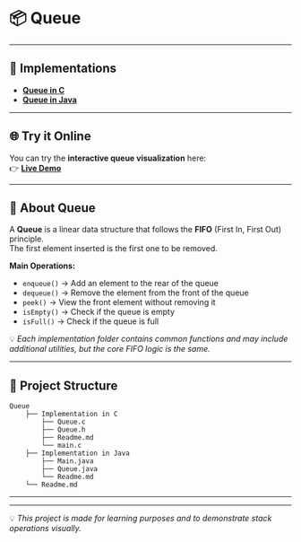 # 📦 Queue

---

## 🚀 Implementations

- **[Queue in C](https://github.com/abdelhalimYasser/Queue/tree/b70946291db3ea963ff7962d8437a370a122b50f/Queue/Implementation%20in%20C)**
- **[Queue in Java](https://github.com/abdelhalimYasser/Queue/tree/b70946291db3ea963ff7962d8437a370a122b50f/Queue/Implementation%20in%20Java)**

---

## 🌐 Try it Online

You can try the **interactive queue visualization** here:  
👉 **[Live Demo](https://abdelhalimYasser.github.io/Queue/)**

---

## 📌 About Queue

A **Queue** is a linear data structure that follows the **FIFO** (First In, First Out) principle.  
The first element inserted is the first one to be removed.

**Main Operations:**
- `enqueue()` → Add an element to the rear of the queue
- `dequeue()` → Remove the element from the front of the queue
- `peek()` → View the front element without removing it
- `isEmpty()` → Check if the queue is empty
- `isFull()` → Check if the queue is full

💡 *Each implementation folder contains common functions and may include additional utilities, but the core FIFO logic is the same.*

---

## 📂 Project Structure
```
Queue
    ├── Implementation in C
        ├── Queue.c
        ├── Queue.h
        ├── Readme.md
        └── main.c
    ├── Implementation in Java
        ├── Main.java
        ├── Queue.java
        └── Readme.md
    └── Readme.md
```
---


---

💡 *This project is made for learning purposes and to demonstrate stack operations visually.*

